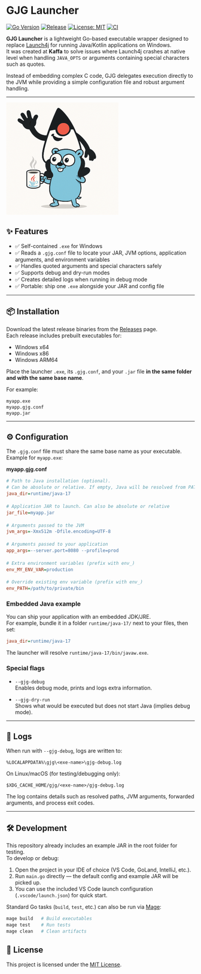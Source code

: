 # GJG Launcher
[![Go Version](https://img.shields.io/badge/Go-1.25%2B-00ADD8?logo=go)](https://go.dev)
[![Release](https://img.shields.io/github/v/release/kaffamobile/gjg?include_prereleases)](https://github.com/kaffamobile/gjg/releases)
[![License: MIT](https://img.shields.io/badge/License-MIT-yellow.svg)](https://opensource.org/licenses/MIT)
[![CI](https://github.com/kaffamobile/gjg/actions/workflows/ci.yml/badge.svg)](https://github.com/kaffamobile/gjg/actions)

**GJG Launcher** is a lightweight Go-based executable wrapper designed to replace [Launch4j](https://launch4j.sourceforge.net/) for running Java/Kotlin applications on Windows.  
It was created at **Kaffa** to solve issues where Launch4j crashes at native level when handling `JAVA_OPTS` or arguments containing special characters such as quotes.

Instead of embedding complex C code, GJG delegates execution directly to the JVM while providing a simple configuration file and robust argument handling.

---

![](./gjg-logo.png)

## ✨ Features

- ✅ Self-contained `.exe` for Windows
- ✅ Reads a `.gjg.conf` file to locate your JAR, JVM options, application arguments, and environment variables
- ✅ Handles quoted arguments and special characters safely
- ✅ Supports debug and dry-run modes
- ✅ Creates detailed logs when running in debug mode
- ✅ Portable: ship one `.exe` alongside your JAR and config file

---

## 📦 Installation

Download the latest release binaries from the [Releases](../../releases) page.  
Each release includes prebuilt executables for:

- Windows x64
- Windows x86
- Windows ARM64

Place the launcher `.exe`, its `.gjg.conf`, and your `.jar` file **in the same folder and with the same base name**.

For example:

```
myapp.exe
myapp.gjg.conf
myapp.jar
```

---

## ⚙️ Configuration

The `.gjg.conf` file must share the same base name as your executable.  
Example for `myapp.exe`:

**myapp.gjg.conf**

```ini
# Path to Java installation (optional).
# Can be absolute or relative. If empty, Java will be resolved from PATH.
java_dir=runtime/java-17

# Application JAR to launch. Can also be absolute or relative
jar_file=myapp.jar

# Arguments passed to the JVM
jvm_args=-Xmx512m -Dfile.encoding=UTF-8

# Arguments passed to your application
app_args=--server.port=8080 --profile=prod

# Extra environment variables (prefix with env_)
env_MY_ENV_VAR=production

# Override existing env variable (prefix with env_)
env_PATH=/path/to/private/bin
```

### Embedded Java example

You can ship your application with an embedded JDK/JRE.  
For example, bundle it in a folder `runtime/java-17/` next to your files, then set:

```ini
java_dir=runtime/java-17
```

The launcher will resolve `runtime/java-17/bin/javaw.exe`.

### Special flags

- `--gjg-debug`  
  Enables debug mode, prints and logs extra information.

- `--gjg-dry-run`  
  Shows what would be executed but does not start Java (implies debug mode).

---

## 📝 Logs

When run with `--gjg-debug`, logs are written to:

```
%LOCALAPPDATA%\gjg\<exe-name>\gjg-debug.log
```

On Linux/macOS (for testing/debugging only):

```
$XDG_CACHE_HOME/gjg/<exe-name>/gjg-debug.log
```

The log contains details such as resolved paths, JVM arguments, forwarded arguments, and process exit codes.

---

## 🛠 Development

This repository already includes an example JAR in the root folder for testing.  
To develop or debug:

1. Open the project in your IDE of choice (VS Code, GoLand, IntelliJ, etc.).
2. Run `main.go` directly — the default config and example JAR will be picked up.
3. You can use the included VS Code launch configuration (`.vscode/launch.json`) for quick start.

Standard Go tasks (`build`, `test`, etc.) can also be run via [Mage](https://magefile.org/):

```bash
mage build   # Build executables
mage test    # Run tests
mage clean   # Clean artifacts
```


## 📄 License

This project is licensed under the [MIT License](./LICENSE).  
